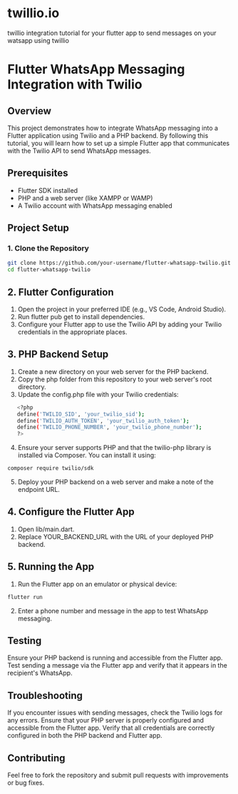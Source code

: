 # twillio.io
twillio integration tutorial  for your flutter app to send messages on your watsapp using twillio

# Flutter WhatsApp Messaging Integration with Twilio

## Overview

This project demonstrates how to integrate WhatsApp messaging into a Flutter application using Twilio and a PHP backend. By following this tutorial, you will learn how to set up a simple Flutter app that communicates with the Twilio API to send WhatsApp messages.

## Prerequisites

- Flutter SDK installed
- PHP and a web server (like XAMPP or WAMP)
- A Twilio account with WhatsApp messaging enabled

## Project Setup

### 1. Clone the Repository
```bash
git clone https://github.com/your-username/flutter-whatsapp-twilio.git
cd flutter-whatsapp-twilio
```
## 2. Flutter Configuration

1. Open the project in your preferred IDE (e.g., VS Code, Android Studio).
2. Run flutter pub get to install dependencies.
3. Configure your Flutter app to use the Twilio API by adding your Twilio credentials in the appropriate places.

## 3. PHP Backend Setup

1. Create a new directory on your web server for the PHP backend.
2. Copy the php folder from this repository to your web server's root directory.
3. Update the config.php file with your Twilio credentials:

```bash
   <?php
   define('TWILIO_SID', 'your_twilio_sid');
   define('TWILIO_AUTH_TOKEN', 'your_twilio_auth_token');
   define('TWILIO_PHONE_NUMBER', 'your_twilio_phone_number');
   ?>
```
4. Ensure your server supports PHP and that the twilio-php library is installed via Composer. You can install it using:
```bash
composer require twilio/sdk
```
5. Deploy your PHP backend on a web server and make a note of the endpoint URL.

## 4. Configure the Flutter App
1. Open lib/main.dart.
2. Replace YOUR_BACKEND_URL with the URL of your deployed PHP backend.
  
## 5. Running the App
1. Run the Flutter app on an emulator or physical device:
```bash
flutter run
```
2. Enter a phone number and message in the app to test WhatsApp messaging.

## Testing

Ensure your PHP backend is running and accessible from the Flutter app.
Test sending a message via the Flutter app and verify that it appears in the recipient's WhatsApp.

## Troubleshooting

If you encounter issues with sending messages, check the Twilio logs for any errors.
Ensure that your PHP server is properly configured and accessible from the Flutter app.
Verify that all credentials are correctly configured in both the PHP backend and Flutter app.


## Contributing
Feel free to fork the repository and submit pull requests with improvements or bug fixes.


